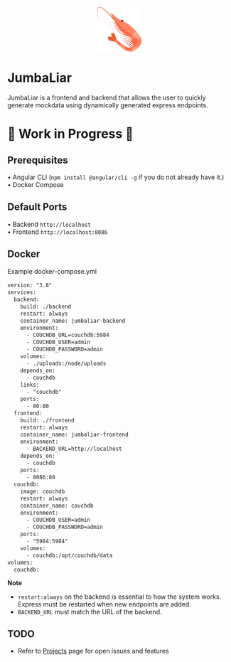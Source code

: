 <p align="center">
    <img src="./frontend/src/assets/logo.png" width="100" height="100">
</p>

<h1>JumbaLiar</h1>
JumbaLiar is a frontend and backend that allows the user to quickly generate mockdata using dynamically generated express endpoints.

<h1>🚧 Work in Progress 🚧</h1>

## Prerequisites
• Angular CLI (`npm install @angular/cli -g` if you do not already have it.)<br>
• Docker Compose

## Default Ports

• Backend `http://localhost`<br>
• Frontend `http://localhost:8086`

## Docker

Example docker-compose.yml

    version: "3.8"
    services:
      backend:
        build: ./backend
        restart: always
        container_name: jumbaliar-backend
        environment:
          - COUCHDB_URL=couchdb:5984
          - COUCHDB_USER=admin
          - COUCHDB_PASSWORD=admin
        volumes:
          - ./uploads:/node/uploads
        depends_on:
          - couchdb
        links:
          - "couchdb"
        ports:
          - 80:80
      frontend:
        build: ./frontend
        restart: always
        container_name: jumbaliar-frontend
        environment:
          - BACKEND_URL=http://localhost
        depends_on:
          - couchdb
        ports:
          - 8086:80
      couchdb:
        image: couchdb
        restart: always
        container_name: couchdb
        environment:
          - COUCHDB_USER=admin
          - COUCHDB_PASSWORD=admin
        ports:
          - "5984:5984"
        volumes:
          - couchdb:/opt/couchdb/data
    volumes:
      couchdb:

**Note**
- `restart:always` on the backend is essential to how the system works. Express must be restarted when new endpoints are added.
- `BACKEND_URL` must match the URL of the backend.

## TODO
- Refer to [Projects](https://github.com/pavlovmedia/JumbaLiar/projects/1) page for open issues and features

